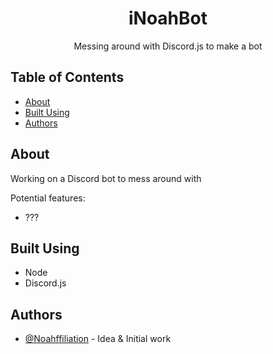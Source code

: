 <h1 align="center">iNoahBot</h1>

<p align="center"> Messing around with Discord.js to make a bot
    <br>
</p>

## Table of Contents
- [About](#about)
- [Built Using](#built_using)
- [Authors](#authors)

## About <a name = "about"></a>
Working on a Discord bot to mess around with

Potential features:
- ???

## Built Using <a name = "built_using"></a>
- Node
- Discord.js

## Authors <a name = "authors"></a>
- [@Noahffiliation](https://github.com/Noahffiliation) - Idea & Initial work
